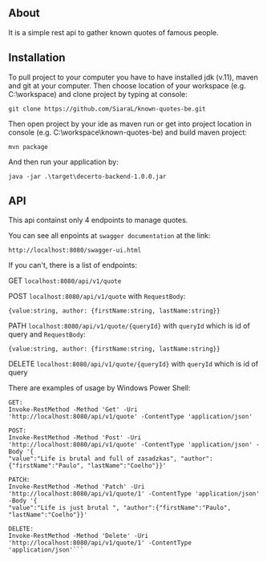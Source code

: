 ## About

It is a simple rest api to gather known quotes of famous people.


## Installation

To pull project to your computer you have to have installed jdk (v.11), maven and git at your computer. Then choose location of your workspace (e.g. C:\workspace) and clone project by typing at console: 

`git clone https://github.com/SiaraL/known-quotes-be.git
`

Then open project by your ide as maven run or get into project location in console (e.g. C:\workspace\known-quotes-be) and build maven project: 

`mvn package`

And then run your application by: 

`java -jar .\target\decerto-backend-1.0.0.jar`

## API
This api containst only 4 endpoints to manage quotes. 

You can see all enpoints at `swagger documentation` at the link:

`http://localhost:8080/swagger-ui.html`

If you can't, there is a list of endpoints:

GET `localhost:8080/api/v1/quote`


POST `localhost:8080/api/v1/quote`
with `RequestBody`:

`{value:string,
author: {firstName:string, lastName:string}}`


PATH `localhost:8080/api/v1/quote/{queryId}`
with `queryId` which is id of query and `RequestBody`:

`{value:string,
author: {firstName:string, lastName:string}}`


DELETE `localhost:8080/api/v1/quote/{queryId}`
with `queryId` which is id of query

There are examples of usage by Windows Power Shell:
```
GET:
Invoke-RestMethod -Method 'Get' -Uri 'http://localhost:8080/api/v1/quote' -ContentType 'application/json'

POST:
Invoke-RestMethod -Method 'Post' -Uri 'http://localhost:8080/api/v1/quote' -ContentType 'application/json' -Body '{
"value":"Life is brutal and full of zasadzkas", "author":{"firstName":"Paulo", "lastName":"Coelho"}}'

PATCH:
Invoke-RestMethod -Method 'Patch' -Uri 'http://localhost:8080/api/v1/quote/1' -ContentType 'application/json' -Body '{
"value":"Life is just brutal ", "author":{"firstName":"Paulo", "lastName":"Coelho"}}'

DELETE:
Invoke-RestMethod -Method 'Delete' -Uri 'http://localhost:8080/api/v1/quote/1' -ContentType 'application/json'```
